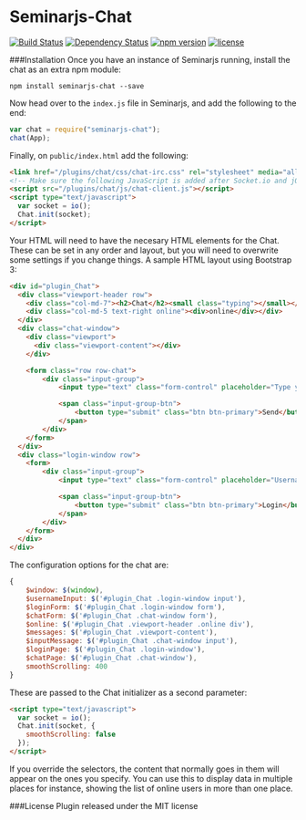 Seminarjs-Chat
==============

[![Build Status](http://img.shields.io/travis/Nichejs/Seminarjs-Chat/master.svg?style=flat-square)](https://travis-ci.org/Nichejs/Seminarjs-Chat)
[![Dependency Status](http://img.shields.io/david/Nichejs/Seminarjs-Chat.svg?style=flat-square)](https://david-dm.org/Nichejs/Seminarjs-Chat)
[![npm version](http://img.shields.io/npm/v/seminarjs-chat.svg?style=flat-square)](https://www.npmjs.org/package/seminarjs-chat)
[![license](http://img.shields.io/npm/l/seminarjs-chat.svg?style=flat-square)](https://www.npmjs.org/package/seminarjs-chat)

###Installation
Once you have an instance of Seminarjs running, install the chat as an extra npm module:

```
npm install seminarjs-chat --save 
```

Now head over to the `index.js` file in Seminarjs, and add the following to the end:

```javascript
var chat = require("seminarjs-chat");
chat(App);
```

Finally, on `public/index.html` add the following:

```html
<link href="/plugins/chat/css/chat-irc.css" rel="stylesheet" media="all">
<!-- Make sure the following JavaScript is added after Socket.io and jQuery -->
<script src="/plugins/chat/js/chat-client.js"></script>
<script type="text/javascript">
  var socket = io();
  Chat.init(socket);
</script>
```

Your HTML will need to have the necesary HTML elements for the Chat. These can be set in any order and layout, but you will need to overwrite some settings if you change things.
A sample HTML layout using Bootstrap 3:

```html
<div id="plugin_Chat">
  <div class="viewport-header row">
    <div class="col-md-7"><h2>Chat</h2><small class="typing"></small></div>
    <div class="col-md-5 text-right online"><div>online</div></div>                  
  </div>
  <div class="chat-window">
    <div class="viewport">
      <div class="viewport-content"></div>
    </div>

    <form class="row row-chat">
        <div class="input-group">
            <input type="text" class="form-control" placeholder="Type your message" />

            <span class="input-group-btn">
                <button type="submit" class="btn btn-primary">Send</button>
            </span>
        </div>
    </form>
  </div>
  <div class="login-window row">
    <form>
        <div class="input-group">
            <input type="text" class="form-control" placeholder="Username" />

            <span class="input-group-btn">
                <button type="submit" class="btn btn-primary">Login</button>
            </span>
        </div>
    </form>
  </div>
</div>
```

The configuration options for the chat are:

```javascript
{
	$window: $(window),
	$usernameInput: $('#plugin_Chat .login-window input'),
	$loginForm: $('#plugin_Chat .login-window form'),
	$chatForm: $('#plugin_Chat .chat-window form'),
	$online: $('#plugin_Chat .viewport-header .online div'),
	$messages: $('#plugin_Chat .viewport-content'),
	$inputMessage: $('#plugin_Chat .chat-window input'),
	$loginPage: $('#plugin_Chat .login-window'),
	$chatPage: $('#plugin_Chat .chat-window'),
	smoothScrolling: 400
}
```

These are passed to the Chat initializer as a second parameter:

```html
<script type="text/javascript">
  var socket = io();
  Chat.init(socket, {
    smoothScrolling: false
  });
</script>
```

If you override the selectors, the content that normally goes in them will appear on the ones you specify. You can use this to display data in multiple places for instance, showing the list of online users in more than one place.

###License
Plugin released under the MIT license

